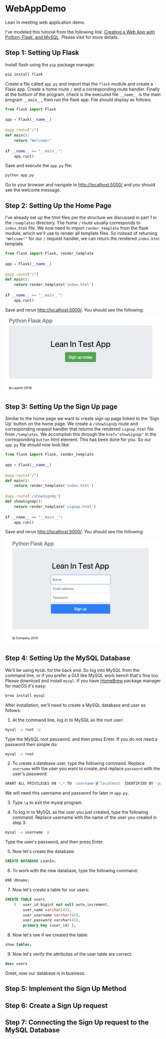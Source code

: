 # WebAppDemo

Lean In meeting web application demo.

I've modeled this tutorial from the following link: [Creating a Web App with Python, Flask, and MySQL](https://code.tutsplus.com/tutorials/creating-a-web-app-from-scratch-using-python-flask-and-mysql--cms-22972). Please visit for more details.

## Step 1: Setting Up Flask

Install flash using the `pip` package manager.
```bash
pip install flask
```

Create a file called `app.py` and import that the `flask` module and create a Flask app. Create a home route `/` and a corresponding route handler. Finally at the bottom of the program, check is the executed file `__name__` is the main program `__main__`, then run the flask app. File should display as follows:
```python
from flask import Flask

app = Flask(__name__)

@app.route("/")
def main():
    return "Welcome!"

if __name__ == "__main__":
    app.run()
```

Save and execute the `app.py` file:
```bash
python app.py
```

Go to your browser and navigate to [http://localhost:5000/](http://localhost:5000/) and you should see the welcome message.

## Step 2: Setting Up the Home Page

I've already set up the html files per the structure we discussed in part 1 in the `/templates` directory. The home `/` route usually corresponds to `index.html` file. We now need to import `render_template` from the flask module, which we'll use to render all template files. So instead of returning `"Welcome!"` for our `/` request handler, we can return the rendered `index.html` template.

```python
from flask import Flask, render_template

app = Flask(__name__)

@app.route("/")
def main():
    return render_template('index.html')

if __name__ == "__main__":
    app.run()
```

Save and rerun [http://localhost:5000/](http://localhost:5000/). You should see the following:

![home page](home.png)

## Step 3: Setting Up the Sign Up page

Similar to the home page we want to create sign up page linked to the 'Sign Up' button on the home page. We create a `/showSignUp` route and corresponding request handler that returns the rendered `signup.html` file from `/templates`. We accomplish this through the `href="showSignUp"` in the corresponding `button` html element. This has been done for you. So our `app.py` file should now look like:

```python
from flask import Flask, render_template

app = Flask(__name__)

@app.route("/")
def main():
    return render_template('index.html')

@app.route('/showSignUp')
def showSignUp():
    return render_template('signup.html')

if __name__ == "__main__":
    app.run()
```

Save and rerun [http://localhost:5000/](http://localhost:5000/). You should see the following:

![sign up page](signup.png)

## Step 4: Setting Up the MySQL Database

We'll be using `MySQL` for the back end. So log into MySQL from the command line, or if you prefer a GUI like MySQL work bench that's fine too. Please download and install `mysql`. If you have [HomeBrew](https://brew.sh/) package manager for macOS it's easy:
```bash
brew install mysql
```

After installation, we'll need to create a MySQL database and user as follows: 
1. At the command line, log in to MySQL as the root user:
```bash
mysql -u root -p
```
Type the MySQL root password, and then press Enter. If you do not need a password then simple do:
```bash
mysql -u root
```

2. To create a database user, type the following command. Replace `username` with the user you want to create, and replace `password` with the user's password:
```bash
GRANT ALL PRIVILEGES ON *.* TO 'username'@'localhost' IDENTIFIED BY 'password';
```
We will need this username and password for later in `app.py`.

3. Type `\q` to exit the mysql program.

4. To log in to MySQL as the user you just created, type the following command. Replace username with the name of the user you created in step 3:
```bash
mysql -u username -p
```
Type the user's password, and then press Enter.

5. Now let's create the database:
```SQL
CREATE DATABASE LeanIn;
```

6. To work with the new database, type the following command:
```sql
USE dbname;
```

7. Now let's create a table for our users:
```sql
CREATE TABLE users 
	(	user_id bigint not null auto_increment,
		user_name varchar(45),
		user_username varchar(45),
		user_password varvhar(45),
		primary key (user_id) );
```

8. Now let's see if we created the table:
```sql
show tables;
```

9. Now let's verify the attributes of the user table are correct:
```sql 
desc users
```

Great, now our database is in business.

## Step 5: Implement the Sign Up Method

## Step 6: Create a Sign Up request 

## Step 7: Connecting the Sign Up request to the MySQL Database